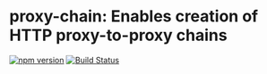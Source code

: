 # proxy-chain: Enables creation of HTTP proxy-to-proxy chains

[![npm version](https://badge.fury.io/js/proxy-chain.svg)](http://badge.fury.io/js/proxy-chain)
[![Build Status](https://travis-ci.org/Apifier/proxy-chain.svg)](https://travis-ci.org/Apifier/proxy-chain)

